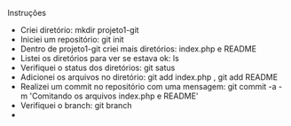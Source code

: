Instruções
- Criei diretório: mkdir projeto1-git
- Iniciei um repositório: git init
- Dentro de projeto1-git criei mais diretórios: index.php e README
- Listei os diretórios para ver se estava ok: ls
- Verifiquei o status dos diretórios: git satus
- Adicionei os arquivos no diretório: git add index.php , git add README
- Realizei um commit no repositório com uma mensagem: git commit -a -m 'Comitando os arquivos index.php e README'
- Verifiquei o branch: git branch
- 
